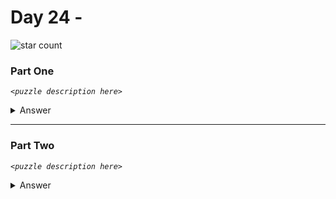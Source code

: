 # Day 24 - 
![star count](https://img.shields.io/endpoint?url=https://raw.githubusercontent.com/kata-gatame/advent-of-code/main/2021/day-24/stars.json)

### Part One
*`<puzzle description here>`*

<details>
  <summary>Answer</summary>

  Your puzzle answer was **``**.
</details>

<hr/>

### Part Two
*`<puzzle description here>`*

<details>
  <summary>Answer</summary>

  Your puzzle answer was **``**.
</details>